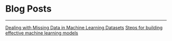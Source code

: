 # Blog Posts
---
[Dealing with Missing Data in Machine Learning Datasets](/docs/missing_data.md)
[Steps for building effective machine learning models](/docs/effective_models.md)
